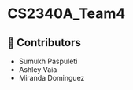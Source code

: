 # CS2340A_Team4
## :busts_in_silhouette: Contributors 
- Sumukh Paspuleti
- Ashley Vaia
- Miranda Dominguez